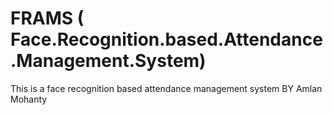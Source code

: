 # FRAMS ( Face.Recognition.based.Attendance.Management.System)
This is a face recognition based attendance management system
BY Amlan Mohanty
